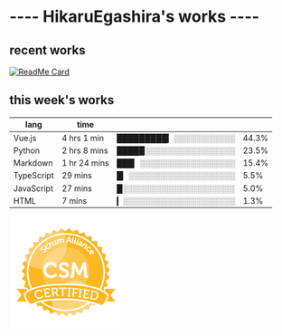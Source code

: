 # ---- HikaruEgashira's works ----

## recent works

[![ReadMe Card](https://github-readme-stats.vercel.app/api/pin/?username=twin-te&repo=twinte-front)](https://github.com/twin-te/twinte-front)

## this week's works

| lang        | time           |                       |        |
| ----------- | -------------- | --------------------- | ------ |
| Vue.js      | 4 hrs 1 min    | █████████▎░░░░░░░░░░░ |  44.3% |
| Python      | 2 hrs 8 mins   | ████▉░░░░░░░░░░░░░░░░ |  23.5% |
| Markdown    | 1 hr 24 mins   | ███▏░░░░░░░░░░░░░░░░░ |  15.4% |
| TypeScript  | 29 mins        | █▏░░░░░░░░░░░░░░░░░░░ |   5.5% |
| JavaScript  | 27 mins        | █░░░░░░░░░░░░░░░░░░░░ |   5.0% |
| HTML        | 7 mins         | ▎░░░░░░░░░░░░░░░░░░░░ |   1.3% |

<img src="./image/seal-csm.png" alt="" data-canonical-src="./image/seal-csm.png" width="200" height="200" />
